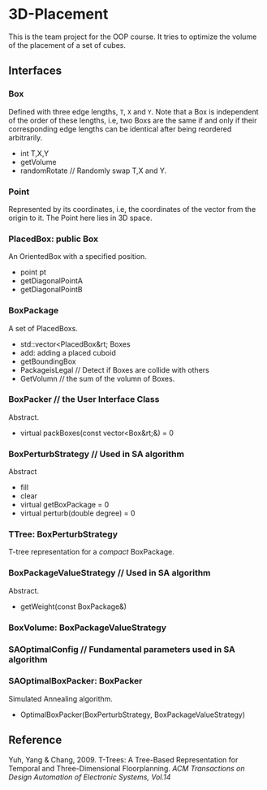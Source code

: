 # 3D-Placement

This is the team project for the OOP course. It tries to optimize the volume of the placement of a set of cubes.

## Interfaces

### Box

Defined with three edge lengths, `T`, `X` and `Y`. Note that a Box is independent of the order of these lengths, i.e, two Boxs are the same if and only if their corresponding edge lengths can be identical after being reordered arbitrarily.

* int T,X,Y	
* getVolume
* randomRotate  // Randomly swap T,X and Y.

### Point

Represented by its coordinates, i.e, the coordinates of the vector from the origin to it. The Point here lies in 3D space.

### PlacedBox: public Box

An OrientedBox with a specified position.

* point pt
* getDiagonalPointA
* getDiagonalPointB

### BoxPackage

A set of PlacedBoxs.

* std::vector&lt;PlacedBox&rt; Boxes  
* add: adding a placed cuboid
* getBoundingBox
* PackageisLegal // Detect if Boxes are collide with others
* GetVolumn // the sum of the volumn of Boxes.

### BoxPacker // the User Interface Class

Abstract.

* virtual packBoxes(const vector&lt;Box&rt;&) = 0

### BoxPerturbStrategy  // Used in SA algorithm

Abstract

* fill
* clear
* virtual getBoxPackage = 0
* virtual perturb(double degree) = 0

### TTree: BoxPerturbStrategy

T-tree representation for a *compact* BoxPackage.

### BoxPackageValueStrategy // Used in SA algorithm

Abstract.

* getWeight(const BoxPackage&)

### BoxVolume: BoxPackageValueStrategy 

### SAOptimalConfig // Fundamental parameters used in SA algorithm 

### SAOptimalBoxPacker: BoxPacker

Simulated Annealing algorithm.

* OptimalBoxPacker(BoxPerturbStrategy, BoxPackageValueStrategy)

## Reference

Yuh, Yang & Chang, 2009. T-Trees: A Tree-Based Representation for Temporal and Three-Dimensional Floorplanning. *ACM Transactions on Design Automation of Electronic Systems, Vol.14*

